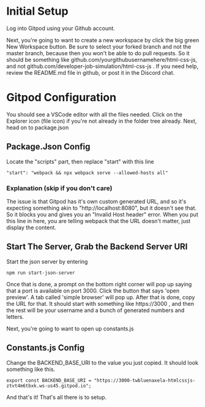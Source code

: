 # Initial Setup
Log into Gitpod using your Github account.

Next, you're going to want to create a new workspace by click the big green New Workspace button.
Be sure to select your forked branch and not the master branch, because then you won't be able to do pull requests. 
So it should be something like github.com/yourgithubusernamehere/html-css-js, and not 
github.com/developer-job-simulation/html-css-js .
If you need help, review the README.md file in github, or post it in the Discord chat.

# Gitpod Configuration

You should see a VSCode editor with all the files needed.
Click on the Explorer icon (file icon) if you're not already in the folder tree already.
Next, head on to package.json

## Package.Json Config

Locate the "scripts" part, then replace "start" with this line
```
"start": "webpack && npx webpack serve --allowed-hosts all"
```

### Explanation (skip if you don't care)
The issue is that Gitpod has it's own custom generated URL, and so it's expecting something akin to "http://localhost:8080", but it doesn't see that. So it blocks you and gives you an "Invalid Host header" error. When you put this line in here, you are telling webpack that the URL doesn't matter, just display the content. 

## Start The Server, Grab the Backend Server URI

Start the json server by entering 
```
npm run start-json-server
```
Once that is done, a prompt on the bottom right corner will pop up saying that a port is available on port 3000. Click the button that says 'open preview'.
A tab called 'simple browser' will pop up. After that is done, copy the URL for that. It should start with something like https://3000 , and then the rest will be your username and a bunch of generated numbers and letters. 

Next, you're going to want to open up constants.js

## Constants.js Config

Change the BACKEND_BASE_URI to the value you just copied. It should look something like this. 

```
export const BACKEND_BASE_URI = "https://3000-twbluenaxela-htmlcssjs-ztvt4m6tbxk.ws-us45.gitpod.io";
```
And that's it! That's all there is to setup. 